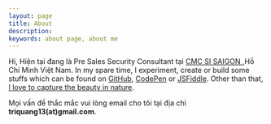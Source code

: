 ```yaml
---
layout: page
title: About
description: 
keywords: about page, about me
---
```


Hi, Hiện tại đang là Pre Sales Security Consultant tại [CMC SI SAIGON ](http://www.cmcsisg.vn/),Hồ Chí Minh Việt Nam. In my spare time, I experiment, create or build some stuffs which can be found on [GitHub](http://github.com/heiswayi), [CodePen](http://codepen.io/heiswayi/) or [JSFiddle](http://jsfiddle.net/user/heiswayi/). Other than that, [I love to capture the beauty in nature](http://heiswayi.nrird.com/).

Mọi vấn đề thắc mắc vui lòng email cho tôi tại địa chỉ  **triquang13(at)gmail.com**.


